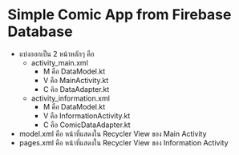 # Simple Comic App from Firebase Database
- แบ่งออกเป็น 2 หน้าหลักๆ คือ
  - activity_main.xml
    - M คือ DataModel.kt
    - V คือ MainActivity.kt
    - C คิอ DataAdapter.kt
  - activity_information.xml
    - M คือ DataModel.kt
    - V คือ InformationActivity.kt
    - C คือ ComicDataAdapter.kt
- model.xml คือ หน้าที่แสดงใน Recycler View ของ Main Activity
- pages.xml คือ หน้าที่แสดงใน Recycler View ของ Information Activity
